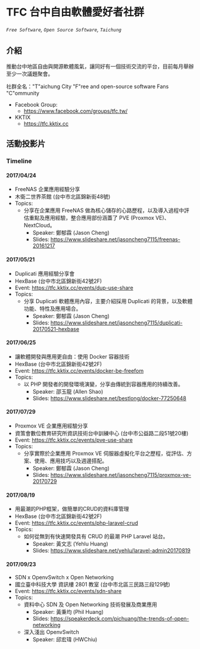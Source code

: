 # TFC 台中自由軟體愛好者社群

###### `Free Software`, `Open Source Software`, `Taichung`


## 介紹
推動台中地區自由與開源軟體風氣，讓同好有一個技術交流的平台，目前每月舉辦至少一次議題聚會。

社群全名："T"aichung City "F"ree and open-source software Fans "C"ommunity 

- Facebook Group:
    - https://www.facebook.com/groups/tfc.tw/
- KKTIX
    - https://tfc.kktix.cc

## 活動投影片

### Timeline


#### 2017/04/24
- FreeNAS 企業應用經驗分享
- 木衛二世界茶館 (台中市北區錦新街48號)
- Topics:
    - 分享在企業應用 FreeNAS 做為核心儲存的心路歷程，以及導入過程中評估重點及應用經驗，整合應用部份涵蓋了 PVE (Proxmox VE)、NextCloud。
        - Speaker: 鄭郁霖 (Jason Cheng)
        - Slides: https://www.slideshare.net/jasoncheng7115/freenas-20161217
  
  
#### 2017/05/21
- Duplicati 應用經驗分享會
- HexBase (台中市北區錦新街42號2F)
- Event: https://tfc.kktix.cc/events/dup-use-share
- Topics:
    - 分享 Duplicati 軟體應用內容，主要介紹採用 Duplicati 的背景，以及軟體功能、特性及應用場合。
        - Speaker: 鄭郁霖 (Jason Cheng)
        - Slides: https://www.slideshare.net/jasoncheng7115/duplicati-20170521-hexbase        
  
  
#### 2017/06/25
- 讓軟體開發與應用更自由：使用 Docker 容器技術
- HexBase (台中市北區錦新街42號2F)
- Event: https://tfc.kktix.cc/events/docker-be-freefom
- Topics:
    - 以 PHP 開發者的開發環境演變，分享由傳統到容器應用的持續改善。
        - Speaker: 邵玉龍 (Allen Shao)
        - Slides: https://www.slideshare.net/bestlong/docker-77250648      
  
  
#### 2017/07/29
- Proxmox VE 企業應用經驗分享
- 資策會數位教育研究所資訊技術台中訓練中心 (台中市公益路二段51號20樓)
- Event: https://tfc.kktix.cc/events/pve-use-share
- Topics:
    - 分享實際於企業應用 Proxmox VE 伺服器虛擬化平台之歷程，從評估、方案、使用、應用技巧以及週邊搭配。
        - Speaker: 鄭郁霖 (Jason Cheng)
        - Slides: https://www.slideshare.net/jasoncheng7115/proxmox-ve-20170729     
  
  
#### 2017/08/19
- 用最潮的PHP框架，做簡單的CRUD的資料庫管理
- HexBase (台中市北區錦新街42號2F)
- Event: https://tfc.kktix.cc/events/php-laravel-crud
- Topics:
    - 如何從無到有快速開發具有 CRUD 的最潮 PHP Laravel 站台。
        - Speaker: 黃文志 (Yehlu Huang)
        - Slides: https://www.slideshare.net/yehlu/laravel-admin20170819       
  
  
#### 2017/09/23
- SDN x OpenvSwitch x Open Networking
- 國立臺中科技大學 資訊樓 2801 教室 (台中市北區三民路三段129號)
- Event: https://tfc.kktix.cc/events/sdn-share
- Topics:
    - 資料中心 SDN 及 Open Networking 技術發展及商業應用
        - Speaker: 黃秉均 (Phil Huang)
        - Slides: https://speakerdeck.com/pichuang/the-trends-of-open-networking
    - 深入淺出 OpenvSwitch
        - Speaker: 邱宏瑋 (HWChiu)



